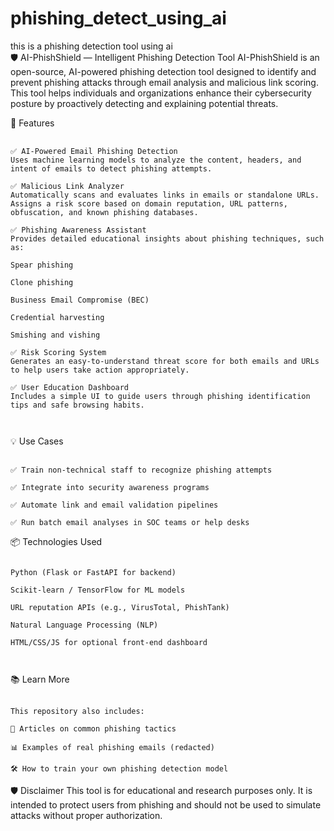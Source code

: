 # phishing_detect_using_ai
this is a phishing detection tool using ai  
🛡️ AI-PhishShield — Intelligent Phishing Detection Tool
AI-PhishShield is an open-source, AI-powered phishing detection tool designed to identify and prevent phishing attacks through email analysis and malicious link scoring. This tool helps individuals and organizations enhance their cybersecurity posture by proactively detecting and explaining potential threats.

🚀 Features
<pre> <code>
✅ AI-Powered Email Phishing Detection
Uses machine learning models to analyze the content, headers, and intent of emails to detect phishing attempts.

✅ Malicious Link Analyzer
Automatically scans and evaluates links in emails or standalone URLs. Assigns a risk score based on domain reputation, URL patterns, obfuscation, and known phishing databases.

✅ Phishing Awareness Assistant
Provides detailed educational insights about phishing techniques, such as:

Spear phishing

Clone phishing

Business Email Compromise (BEC)

Credential harvesting

Smishing and vishing

✅ Risk Scoring System
Generates an easy-to-understand threat score for both emails and URLs to help users take action appropriately.

✅ User Education Dashboard
Includes a simple UI to guide users through phishing identification tips and safe browsing habits.
</pre> </code>
💡 Use Cases
<pre> <code>
✅ Train non-technical staff to recognize phishing attempts

✅ Integrate into security awareness programs

✅ Automate link and email validation pipelines

✅ Run batch email analyses in SOC teams or help desks
</pre></code>
📦 Technologies Used
<pre><code>
Python (Flask or FastAPI for backend)

Scikit-learn / TensorFlow for ML models

URL reputation APIs (e.g., VirusTotal, PhishTank)

Natural Language Processing (NLP)

HTML/CSS/JS for optional front-end dashboard
</pre> </code>
📚 Learn More
<pre> <code>
This repository also includes:

🧠 Articles on common phishing tactics

📊 Examples of real phishing emails (redacted)

🛠️ How to train your own phishing detection model
</pre></code>
🛡️ Disclaimer
This tool is for educational and research purposes only. It is intended to protect users from phishing and should not be used to simulate attacks without proper authorization.

